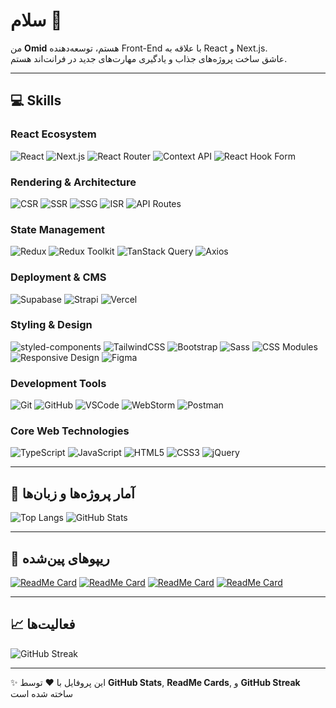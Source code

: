 # سلام 👋
من **Omid** هستم، توسعه‌دهنده Front-End با علاقه به React و Next.js.  
عاشق ساخت پروژه‌های جذاب و یادگیری مهارت‌های جدید در فرانت‌اند هستم.

---

## 💻 Skills

### React Ecosystem
![React](https://img.shields.io/badge/React-%2361DAFB?style=for-the-badge&logo=react&logoColor=white)
![Next.js](https://img.shields.io/badge/Next.js-%23000000?style=for-the-badge&logo=next.js&logoColor=white)
![React Router](https://img.shields.io/badge/React_Router-%23CA4245?style=for-the-badge&logo=reactrouter&logoColor=white)
![Context API](https://img.shields.io/badge/Context_API-%23FF69B4?style=for-the-badge&logoColor=white)
![React Hook Form](https://img.shields.io/badge/React_Hook_Form-%23FF4500?style=for-the-badge&logoColor=white)

### Rendering & Architecture
![CSR](https://img.shields.io/badge/CSR-%23ff7f50?style=for-the-badge&logoColor=white)
![SSR](https://img.shields.io/badge/SSR-%23008080?style=for-the-badge&logoColor=white)
![SSG](https://img.shields.io/badge/SSG-%236a5acd?style=for-the-badge&logoColor=white)
![ISR](https://img.shields.io/badge/ISR-%23ff6347?style=for-the-badge&logoColor=white)
![API Routes](https://img.shields.io/badge/API_Routes-%239acd32?style=for-the-badge&logoColor=white)


### State Management
![Redux](https://img.shields.io/badge/Redux-%23764ABC?style=for-the-badge&logo=redux&logoColor=white)
![Redux Toolkit](https://img.shields.io/badge/Redux_Toolkit-%23764ABC?style=for-the-badge&logoColor=white)
![TanStack Query](https://img.shields.io/badge/TanStack_Query-%23FF4154?style=for-the-badge&logoColor=white)
![Axios](https://img.shields.io/badge/Axios-%235A29E4?style=for-the-badge&logo=axios&logoColor=white)

### Deployment & CMS
![Supabase](https://img.shields.io/badge/Supabase-3ECF8E?style=for-the-badge&logo=supabase&logoColor=white)
![Strapi](https://img.shields.io/badge/Strapi-00D8FF?style=for-the-badge&logo=strapi&logoColor=white)
![Vercel](https://img.shields.io/badge/Vercel-000000?style=for-the-badge&logo=vercel&logoColor=white)

### Styling & Design
![styled-components](https://img.shields.io/badge/styled--components-DB7093?style=for-the-badge&logo=styled-components&logoColor=white)
![TailwindCSS](https://img.shields.io/badge/TailwindCSS-06B6D4?style=for-the-badge&logo=tailwind-css&logoColor=white)
![Bootstrap](https://img.shields.io/badge/Bootstrap-7952B3?style=for-the-badge&logo=bootstrap&logoColor=white)
![Sass](https://img.shields.io/badge/Sass-CC6699?style=for-the-badge&logo=sass&logoColor=white)
![CSS Modules](https://img.shields.io/badge/CSS_Modules-1572B6?style=for-the-badge)
![Responsive Design](https://img.shields.io/badge/Responsive-Design-4CAF50?style=for-the-badge)
![Figma](https://img.shields.io/badge/Figma-F24E1E?style=for-the-badge&logo=figma&logoColor=white)

### Development Tools
![Git](https://img.shields.io/badge/Git-F05032?style=for-the-badge&logo=git&logoColor=white)
![GitHub](https://img.shields.io/badge/GitHub-181717?style=for-the-badge&logo=github&logoColor=white)
![VSCode](https://img.shields.io/badge/VSCode-007ACC?style=for-the-badge&logo=visual-studio-code&logoColor=white)
![WebStorm](https://img.shields.io/badge/WebStorm-000000?style=for-the-badge&logo=webstorm&logoColor=white)
![Postman](https://img.shields.io/badge/Postman-FF6C37?style=for-the-badge&logo=postman&logoColor=white)

### Core Web Technologies 
![TypeScript](https://img.shields.io/badge/TypeScript-3178C6?style=for-the-badge&logo=typescript&logoColor=white)
![JavaScript](https://img.shields.io/badge/JavaScript-F7DF1E?style=for-the-badge&logo=javascript&logoColor=black)
![HTML5](https://img.shields.io/badge/HTML5-E34F26?style=for-the-badge&logo=html5&logoColor=white)
![CSS3](https://img.shields.io/badge/CSS3-1572B6?style=for-the-badge&logo=css3&logoColor=white)
![jQuery](https://img.shields.io/badge/jQuery-0769AD?style=for-the-badge&logo=jquery&logoColor=white)

---

## 🔧 آمار پروژه‌ها و زبان‌ها

![Top Langs](https://github-readme-stats.vercel.app/api/top-langs/?username=omidsdgi&layout=compact&theme=radical)
![GitHub Stats](https://github-readme-stats.vercel.app/api?username=omidsdgi&show_icons=true&count_private=true&theme=radical)

---

## 📌 ریپوهای پین‌شده

[![ReadMe Card](https://github-readme-stats.vercel.app/api/pin/?username=omidsdgi&repo=fast-react-pizza&theme=radical)](https://github.com/omidsdgi/fast-react-pizza)
[![ReadMe Card](https://github-readme-stats.vercel.app/api/pin/?username=omidsdgi&repo=my-portfolio&theme=radical)](https://github.com/omidsdgi/my-portfolio)
[![ReadMe Card](https://github-readme-stats.vercel.app/api/pin/?username=omidsdgi&repo=main-project-shopping&theme=radical)](https://github.com/omidsdgi/main-project-shopping)
[![ReadMe Card](https://github-readme-stats.vercel.app/api/pin/?username=omidsdgi&repo=react-render-props-final&theme=radical)](https://github.com/omidsdgi/react-render-props-final)

---

## 📈 فعالیت‌ها

![GitHub Streak](https://github-readme-streak-stats.herokuapp.com/?user=omidsdgi&theme=radical)

---

✨ این پروفایل با ❤️ توسط **GitHub Stats**, **ReadMe Cards**, و **GitHub Streak** ساخته شده است
